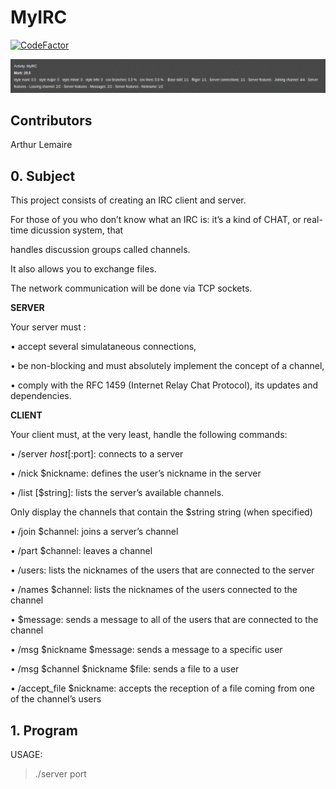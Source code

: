 # MyIRC

[![CodeFactor](https://www.codefactor.io/repository/github/tgey/myirc/badge)](https://www.codefactor.io/repository/github/tgey/myirc)

![Screenshot](ircrating.png)

## Contributors

Arthur Lemaire

## 0. Subject

This project consists of creating an IRC client and server.

For those of you who don’t know what an IRC is: it’s a kind of CHAT, or real-time dicussion system, that

handles discussion groups called channels.

It also allows you to exchange files.

The network communication will be done via TCP sockets.

**SERVER**

Your server must :

• accept several simulataneous connections,

• be non-blocking and must absolutely implement the concept of a channel,

• comply with the RFC 1459 (Internet Relay Chat Protocol), its updates and dependencies.

**CLIENT**

Your client must, at the very least, handle the following commands:

• /server $host[:$port]: connects to a server

• /nick $nickname: defines the user’s nickname in the server

• /list [$string]: lists the server’s available channels.

Only display the channels that contain the $string string (when specified)

• /join $channel: joins a server’s channel

• /part $channel: leaves a channel

• /users: lists the nicknames of the users that are connected to the server

• /names $channel: lists the nicknames of the users connected to the channel

• $message: sends a message to all of the users that are connected to the channel

• /msg $nickname $message: sends a message to a specific user

• /msg $channel $nickname $file: sends a file to a user

• /accept_file $nickname: accepts the reception of a file coming from one of the channel’s users


## 1. Program

USAGE:

> ./server port

